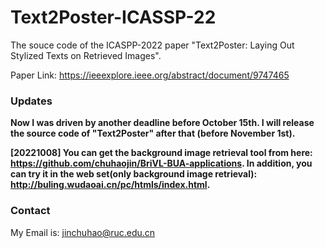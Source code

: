 # Text2Poster-ICASSP-22
The souce code of the ICASPP-2022 paper "Text2Poster: Laying Out Stylized Texts on Retrieved Images".

Paper Link: https://ieeexplore.ieee.org/abstract/document/9747465

### Updates

**Now I was driven by another deadline before October 15th. I will release the source code of "Text2Poster" after that (before November 1st).**

**[20221008] You can get the background image retrieval tool from here: https://github.com/chuhaojin/BriVL-BUA-applications. In addition, you can try it in the web set(only background image retrieval): http://buling.wudaoai.cn/pc/htmls/index.html.**

### Contact

My Email is: jinchuhao@ruc.edu.cn
